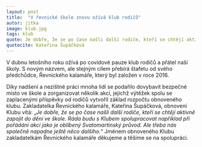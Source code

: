 ```yaml
---
layout: post
title:  "V řevnické škole znovu ožívá klub rodičů"
autor: jitka
image: klub.jpg
tags: klub
quote: Je dobře, že se po čase našli další rodiče, kteří se chtějí aktivně zapojit do dění ve škole.
quotecite: Kateřina Šupáčková
---
```

V dubnu letošního roku ožívá po covidové pauze klub rodičů a přátel naší školy. S novým názvem, ale stejným cílem přebírá štafetu od svého předchůdce, Řevnického kalamáře, který byl založen v roce 2016. 

<!--vice-->
<!--quote-->

Díky nadšení a nezištné práci mnoha lidí se podařilo dovybavit bezpečné místo ve škole a zorganizovat několik akcí, jejichž výtěžek spolu se zaplacenými příspěvky od rodičů vytvořil základ rozpočtu obnoveného klubu. Zakladatelka Řevnického kalamáře, Kateřina Šupáčková, obnovení Klubu vítá: „*Je dobře, že se po čase našli další rodiče, kteří se chtějí aktivně zapojit do dění ve škole. Ráda budu s Klubem spolupracovat například při pořádání akcí jako je oblíbený Svatomartinský průvod. Ale třeba nás společně napadne ještě něco dalšího.*“ Jménem obnoveného Klubu zakladatelkám Řevnického kalamáře děkujeme a těšíme se na spolupráci.


